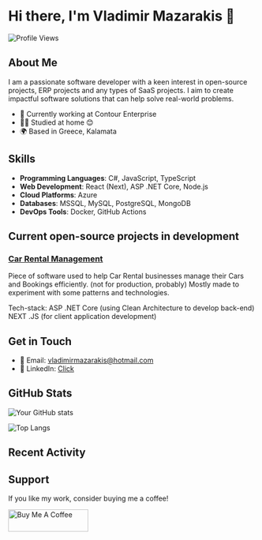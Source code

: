 # Hi there, I'm Vladimir Mazarakis 👋

![Profile Views](https://komarev.com/ghpvc/?username=vladimirmazarakis&color=blueviolet)

## About Me

I am a passionate software developer with a keen interest in open-source projects, ERP projects and any types of SaaS projects. I aim to create impactful software solutions that can help solve real-world problems.

- 💼 Currently working at Contour Enterprise
- 🧑‍🎓 Studied at home 😊
- 🌍 Based in Greece, Kalamata

## Skills

- **Programming Languages**: C#, JavaScript, TypeScript
- **Web Development**: React (Next), ASP .NET Core, Node.js
- **Cloud Platforms**: Azure
- **Databases**: MSSQL, MySQL, PostgreSQL, MongoDB
- **DevOps Tools**: Docker, GitHub Actions

## Current open-source projects in development

### [Car Rental Management](https://github.com/vladimirmazarakis/car-rental-management)
Piece of software used to help Car Rental businesses manage their Cars and Bookings efficiently. (not for production, probably)
Mostly made to experiment with some patterns and technologies.

Tech-stack:
ASP .NET Core (using Clean Architecture to develop back-end)
NEXT .JS (for client application development)

## Get in Touch

- 📧 Email: [vladimirmazarakis@hotmail.com](mailto:vladimirmazarakis@hotmail.com)
- 💼 LinkedIn: [Click](https://www.linkedin.com/in/vladimiros-mazarakis-621347225/)

## GitHub Stats

![Your GitHub stats](https://github-readme-stats.vercel.app/api?username=vladimirmazarakis&show_icons=true&theme=radical)

![Top Langs](https://github-readme-stats.vercel.app/api/top-langs/?username=vladimirmazarakis&layout=compact&theme=radical)

## Recent Activity

<!--START_SECTION:activity-->
<!--END_SECTION:activity-->

## Support

If you like my work, consider buying me a coffee!

<a href="https://www.buymeacoffee.com/vladimirmazarakis" target="_blank"><img src="https://cdn.buymeacoffee.com/buttons/v2/default-yellow.png" alt="Buy Me A Coffee" style="height: 45px; width: 162px;"></a>
